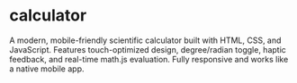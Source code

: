 # calculator
A modern, mobile-friendly scientific calculator built with HTML, CSS, and JavaScript. Features touch-optimized design, degree/radian toggle, haptic feedback, and real-time math.js evaluation. Fully responsive and works like a native mobile app.
